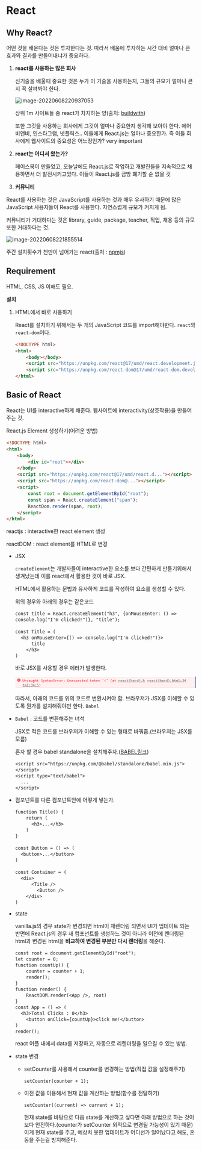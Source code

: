 # React

## Why React?

어떤 것을 배운다는 것은 투자한다는 것. 따라서 배움에 투자하는 시간 대비 얼마나 큰 효과와 결과를 만들어내냐가 중요하다.

1. **react를 사용하는 많은 회사**

   신기술을 배울때 중요한 것은 누가 이 기술을 사용하는지, 그들의 규모가 얼마나 큰지 꼭 살펴봐야 한다.

   ![image-20220608220937053](C:\Users\edgar\AppData\Roaming\Typora\typora-user-images\image-20220608220937053.png)

   상위 1m 사이트들 중 react가 차지하는 양(출처: [buildwith](https://trends.builtwith.com/javascript/React))

   또한 그것을 사용하는 회사에게 그것이 얼마나 중요한지 생각해 보아야 한다. 에어비앤비, 인스타그램, 넷플릭스.. 이들에게 React.js는 얼마나 중요한가. 즉 이들 회사에게 웹사이트의 중요성은 어느정인가? very important

2. **react는 어디서 왔는가?**

   페이스북이 만들었고, 오늘날에도 React.js로 작업하고 개발진들을 지속적으로 채용하면서 더 발전시키고있다. 이들이 React.js를 금방 폐기할 순 없을 것

3.  **커뮤니티**

   React를 사용하는 것은 JavaScript를 사용하는 것과 매우 유사하기 때문에 많은 JavaScript 사용자들이 React를 사용한다. 자연스럽게 규모가 커지게 됨.

   커뮤니티가 거대하다는 것은 library, guide, package, teacher, 직업, 채용 등의 규모또한 거대하다는 것.

   ![image-20220608221855514](C:\Users\edgar\AppData\Roaming\Typora\typora-user-images\image-20220608221855514.png)

   주간 설치횟수가 천만이 넘어가는 react(출처 : [npmjs](https://www.npmjs.com/package/react))

## Requirement

HTML, CSS, JS 이해도 필요.

**설치**

1. HTML에서 바로 사용하기

   React를 설치하기 위해서는 두 개의 JavaScript 코드를 import해야한다. `react`와 `react-dom`이다.

   ```html
   <!DOCTYPE html>
   <html>
       <body></body>
       <script src="https://unpkg.com/react@17/umd/react.development.js"></script>
       <script src="https://unpkg.com/react-dom@17/umd/react-dom.development.js"></script>
   </html>
   ```

   

## Basic of React

React는 UI를 interactive하게 해준다. 웹사이트에 interactivity(상호작용)을 만들어주는 것.

React.js Element 생성하기(어려운 방법)

```html
<!DOCTYPE html>
<html>
    <body>
    	<div id="root"></div>
    </body>
    <script src="https://unpkg.com/react@17/umd/react.d..."></script>
    <script src="https://unpkg.com/react-dom@..."></script>
    <script>
        const root = document.getElementById("root");
    	const span = React.createElement("span");
        ReactDom.render(span, root);
    </script>
</html>
```

reactjs : interactive한 react element 생성

reactDOM : react element를 HTML로 변경

- JSX

  `createElement`는 개발자들이 interactive한 요소를 보다 간편하게 만들기위해서 생겨났는데 이를 react에서 활용한 것이 바로 JSX.

  HTML에서 활용하는 문법과 유사하게 코드를 작성하여 요소를 생성할 수 있다.

  위의 경우와 아래의 경우는 같은코드

  ```react
  const title = React.createElement("h3", {onMouseEnter: () => console.log("I'm clicked!")}, "title");
  
  const Title = (
  	<h3 onMouseEnter={() => console.log("I'm clicked!")}>
      	title
      </h3>
  )
  ```

  바로 JSX를 사용할 경우 에러가 발생한다.

  ![image-20220612225146584](React.assets/image-20220612225146584.png)

  따라서, 아래의 코드를 위의 코드로 변환시켜야 함. 브라우저가 JSX를 이해할 수 있도록 뭔가를 설치해줘야만 한다. `Babel`

- `Babel` : 코드를 변환해주는 녀석

  JSX로 적은 코드를 브라우저가 이해할 수 있는 형태로 바꿔줌.(브라우저는 JSX를 모름)

  혼자 할 경우 babel standalone을 설치해주자.([BABEL링크](https://babeljs.io/docs/en/babel-standalone))

  ```react
  <script src="https://unpkg.com/@babel/standalone/babel.min.js"></script>
  <script type="text/babel">
  	...
  </script>
  ```

- 컴포넌트를 다른 컴포넌트안에 어떻게 넣는가.

  ```react
  function Title() {
      return (
      	<h3>...</h3>
      )
  }
  
  const Button = () => (
  	<button>...</button>
  )
  
  const Container = (
  	<div>
      	<Title />
          <Button />
      </div>
  )
  ```

- state

  vanilla.js의 경우 state가 변경되면 html이 재렌더링 되면서 UI가 업데이트 되는 반면에 React.js의 경우 새 컴포넌트를 생성하느 것이 아니라 이전에 렌더링된 html과 변경된 html을 **비교하여 변경된 부분만 다시 렌더링**을 해준다.

  ```react
  const root = document.getElementById("root");
  let counter = 0;
  function countUp() {
      counter = counter + 1;
      render();
  }
  function render() {
      ReactDOM.render(<App />, root)
  }
  const App = () => (
  	<h3>Total Clicks : 0</h3>
      <button onClick={countUp}>click me!</button>
  )
  render();
  ```

  react 어플 내에서 data를 저장하고, 자동으로 리렌더링을 일으킬 수 있는 방법.

- state 변경

  - setCounter를 사용해서 counter를 변경하는 방법(직접 값을 설정해주기)

    ```react
    setCounter(counter + 1);
    ```

  - 이전 값을 이용해서 현재 값을 계산하는 방법(함수를 전달하기)

    ```react
    setCounter((current) => current + 1);
    ```

    현재 state를 바탕으로 다음 state를 계산하고 싶다면 아래 방법으로 하는 것이 보다 안전하다.(counter가 setCounter 외적으로 변경될 가능성이 있기 때문) 이게 현재 state를 주고, 예상치 못한 업데이트가 어디선가 일어났다고 해도, 혼동을 주는걸 방지해준다.